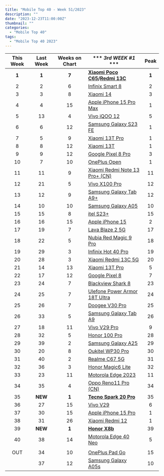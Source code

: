 ```yaml
---
title: "Mobile Top 40 - Week 51/2023"
description: ""
date: "2023-12-23T11:00:00Z"
thumbnail: ""
categories:
  - "Mobile Top 40"
tags:
  - "Mobile Top 40 2023"
---
```

<!--more-->
|**This Week**|**Last Week**|**Weeks on Chart**|*** *3rd WEEK #1* ***|**Peak**|
|:----:|:----:|:----:|----|:----:|
|**1**|**1**|**7**|**[Xiaomi Poco C65](https://www.gsmarena.com/xiaomi_poco_c65-12684.php)/[Redmi 13C](https://www.gsmarena.com/xiaomi_redmi_13c-12689.php)**|**1**|
|2|2|6|[Infinix Smart 8](https://www.gsmarena.com/infinix_smart_8-12642.php)|2|
|3|3|8|[Xiaomi 14](https://www.gsmarena.com/xiaomi_14-12626.php)|3|
|4|4|15|[Apple iPhone 15 Pro Max](https://www.gsmarena.com/apple_iphone_15_pro_max-12548.php)|1|
|5|13|4|[Vivo iQOO 12](https://www.gsmarena.com/vivo_iqoo_12-12691.php)|5|
|6|6|12|[Samsung Galaxy S23 FE](https://www.gsmarena.com/samsung_galaxy_s23_fe-12520.php)|1|
|7|5|9|[Xiaomi 13T Pro](https://www.gsmarena.com/xiaomi_13t_pro-12388.php)|1|
|8|8|12|[Xiaomi 13T](https://www.gsmarena.com/xiaomi_13t-12389.php)|1|
|9|9|12|[Google Pixel 8 Pro](https://www.gsmarena.com/google_pixel_8_pro-12545.php)|3|
|10|7|10|[OnePlus Open](https://www.gsmarena.com/oneplus_open-12619.php)|1|
|11|11|9|[Xiaomi Redmi Note 13 Pro+ (CN)](https://www.gsmarena.com/xiaomi_redmi_note_13_pro+-12572.php)|11|
|12|21|5|[Vivo X100 Pro](https://www.gsmarena.com/vivo_x100_pro-12694.php)|12|
|13|12|9|[Samsung Galaxy Tab A9+](https://www.gsmarena.com/samsung_galaxy_tab_a9+-12617.php)|12|
|14|10|10|[Samsung Galaxy A05](https://www.gsmarena.com/samsung_galaxy_a05-12583.php)|10|
|15|15|8|[itel S23+](https://www.gsmarena.com/itel_s23+-12571.php)|15|
|16|16|15|[Apple iPhone 15](https://www.gsmarena.com/apple_iphone_15-12559.php)|2|
|17|19|7|[Lava Blaze 2 5G](https://www.gsmarena.com/lava_blaze_2_5g-12668.php)|17|
|18|22|5|[Nubia Red Magic 9 Pro](https://www.gsmarena.com/zte_nubia_red_magic_9_pro-12709.php)|18|
|19|29|3|[Infinix Hot 40 Pro](https://www.gsmarena.com/infinix_hot_40_pro-12733.php)|19|
|20|28|3|[Xiaomi Redmi 13C 5G](https://www.gsmarena.com/xiaomi_redmi_13c_5g-12726.php)|20|
|21|14|13|[Xiaomi 13T Pro](https://www.gsmarena.com/xiaomi_14_pro-12643.php)|5|
|22|17|12|[Google Pixel 8](https://www.gsmarena.com/google_pixel_8-12546.php)|7|
|23|24|7|[Blackview Shark 8](https://www.gsmarena.com/blackview_shark_8-12680.php)|23|
|24|25|7|[Ulefone Power Armor 18T Ultra](https://www.gsmarena.com/ulefone_power_armor_18t_ultra-12686.php)|24|
|25|26|7|[Doogee V30 Pro](https://www.gsmarena.com/doogee_v30_pro-12634.php)|25|
|26|33|5|[Samsung Galaxy Tab A9](https://www.gsmarena.com/samsung_galaxy_tab_a9-12616.php)|26|
|27|18|11|[Vivo V29 Pro](https://www.gsmarena.com/vivo_v29_pro-12608.php)|9|
|28|32|5|[Honor 100 Pro](https://www.gsmarena.com/honor_100_pro-12699.php)|28|
|29|39|2|[Samsung Galaxy A25](https://www.gsmarena.com/samsung_galaxy_a25-12555.php)|29|
|30|20|8|[Oukitel WP30 Pro](https://www.gsmarena.com/oukitel_wp30_pro-12669.php)|30|
|31|40|2|[Realme C67 5G](https://www.gsmarena.com/realme_c67_4g-12741.php)|31|
|32|36|3|[Honor Magic6 Lite](https://www.gsmarena.com/honor_magic6_lite-12730.php)|32|
|33|23|11|[Motorola Edge 2023](https://www.gsmarena.com/motorola_edge_(2023)-12620.php)|11|
|34|35|4|[Oppo Reno11 Pro (CN)](https://www.gsmarena.com/oppo_reno11_pro_(china)-12706.php)|34|
|35|**NEW**|**1**|**[Tecno Spark 20 Pro](https://www.gsmarena.com/tecno_spark_20_pro-12747.php)**|35|
|36|27|15|[Vivo V29](https://www.gsmarena.com/vivo_v29-12461.php)|6|
|37|30|15|[Apple iPhone 15 Pro](https://www.gsmarena.com/apple_iphone_15_pro-12557.php)|1|
|38|31|26|[Xiaomi Redmi 12](https://www.gsmarena.com/xiaomi_redmi_12-12328.php)|1|
|39|**NEW**|**1**|**[Honor X8b](https://www.gsmarena.com/honor_x8b-12748.php)**|39|
|40|38|14|[Motorola Edge 40 Neo](https://www.gsmarena.com/motorola_edge_40_neo-12467.php)|5|
||||||
|OUT|34|10|[OnePlus Pad Go](https://www.gsmarena.com/oneplus_pad_go-12614.php)|15|
||37|12|[Samsung Galaxy A05s](https://www.gsmarena.com/samsung_galaxy_a05s-12584.php)|10|